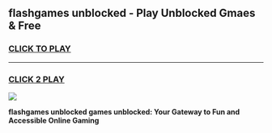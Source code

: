 
## flashgames unblocked - Play Unblocked Gmaes & Free
<h3>
<a href="https://news.freeplayer.one?title=flashgames_unblocked&ref=16F">CLICK TO PLAY</a></h3>
<hr>

<h3>
<a href="https://news.freeplayer.one?title=flashgames_unblocked&ref=16F">CLICK 2 PLAY</a>
  
</h3>

<a href="https://news.freeplayer.one?title=flashgames_unblocked&ref=16F/"><img src="https://clearcache.store/games.png"></a>


**flashgames unblocked games unblocked: Your Gateway to Fun and Accessible Online Gaming**
